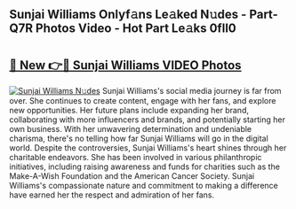 ## Sunjai Williams Onlyf𝚊ns Le𝚊ked N𝚞des - Part-Q7R Photos Video - Hot Part Le𝚊ks 0fll0

# <h2><a href="http://ab67265.deff.icu/?id=Sunjai+Williams">🔗 New 👉🔴 Sunjai Williams VIDEO Photos</a></h2>

[![Sunjai Williams N𝚞des](https://i.imgur.com/rIISA9y.gif)](http://ab67265.deff.icu/?id=Sunjai+Williams)
Sunjai Williams's social media journey is far from over. She continues to create content, engage with her fans, and explore new opportunities. Her future plans include expanding her brand, collaborating with more influencers and brands, and potentially starting her own business. With her unwavering determination and undeniable charisma, there's no telling how far Sunjai Williams will go in the digital world. Despite the controversies, Sunjai Williams's heart shines through her charitable endeavors. She has been involved in various philanthropic initiatives, including raising awareness and funds for charities such as the Make-A-Wish Foundation and the American Cancer Society. Sunjai Williams's compassionate nature and commitment to making a difference have earned her the respect and admiration of her fans.
